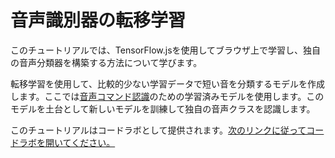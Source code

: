# 音声識別器の転移学習

このチュートリアルでは、TensorFlow.jsを使用してブラウザ上で学習し、独自の音声分類器を構築する方法について学びます。

転移学習を使用して、比較的少ない学習データで短い音を分類するモデルを作成します。ここでは[音声コマンド認識](https://github.com/tensorflow/tfjs-models/tree/master/speech-commands)のための学習済みモデルを使用します。このモデルを土台として新しいモデルを訓練して独自の音声クラスを認識します。

このチュートリアルはコードラボとして提供されます。[次のリンクに従ってコードラボを開いてください。](https://codelabs.developers.google.com/codelabs/tensorflowjs-audio-codelab/index.html)
